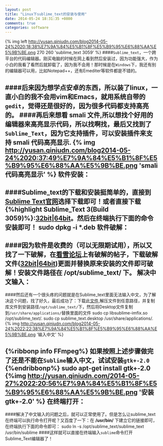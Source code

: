 ```yaml
---
layout: post
title: "Linux下sublime_text的安装与使用"
date: 2014-05-24 18:31:35 +0800
comments: true
categories: software
---
```

{% img left http://yusan.qiniudn.com/blog2014-05-24%2020:18:38%E7%9A%84%E5%B1%8F%E5%B9%95%E6%88%AA%E5%9B%BE.png 270 260 'sublime_text 3059' %}
####`Sublime_text`，一个跨平台的代码编辑器。刚买电脑的时候在网上看到然后安装过，因为功能强大，作为小白的我看了看然后就卸载了，因为我不会用！那时候是在`Windows`下，我还有别的编辑器可以用，比如Notepad++，还有Emediter等软件都是不错的。
<!--more-->
####后来因为想学点安卓的东西，所以装了linux，一直小白的我不会用vim和Emacs，就用系统自带的`gedit`，觉得还是很好的，因为很多代码都支持高亮的。
####再后来想看 **smali** 文件,所以想找个好用的编辑器来高亮显示代码，所以找啊找，最后又找到了`Sublime_Text`，因为它支持插件，可以安装插件来支持 **smali** 代码高亮显示.
{% img http://yusan.qiniudn.com/blog2014-05-24%2020:37:49%E7%9A%84%E5%B1%8F%E5%B9%95%E6%88%AA%E5%9B%BE.png 'smali代码高亮显示' %}
软件安装：
----
####Sublime_text的下载和安装挺简单的，直接到[Sublime Text官网](http://www.sublimetext.com/)选择下载即可！或者直接下载{%highlight Sublime_Text 3(Build 3059)%}:[32bit](http://c758482.r82.cf2.rackcdn.com/sublime-text_build-3059_i386.deb)|[64bit](http://c758482.r82.cf2.rackcdn.com/sublime-text_build-3059_amd64.deb)。然后在终端执行下面的命令安装即可！
    sudo dpkg -i *.deb
软件破解：
----
####因为软件是收费的（可以无限期试用），所以又找了一下破解，在[看雪论坛](http://bbs.pediy.com/showthread.php?t=182774)上有破解的帖子，下载破解文件([32bit](http://yun.baidu.com/share/link?shareid=3756674317&uk=2986591212)|[64bit](http://yun.baidu.com/share/link?shareid=3762073257&uk=2986591212))更面并替换原来安装的文件即可破解！安装文件路径在 **/opt/sublime_text/** 下。
解决中文输入：
----
####然后还有一个很头疼的问题就是在Sublime_text里面无法输入中文，为了解决这个问题，找了好久，最后成功了：下载此[文件](http://yusan.qiniudn.com/Sublime_Text_imfix.tar),解压文件到任意路径，并复制库文件到安装路径`/opt/sublime_text/`下，然后将Desktop文件复制到`/usr/share/applications/`替换里面的文件
    sudo cp libsublime-imfix.so /opt/sublime_text/.
    sudo cp sublime_text.desktop  /usr/share/applications/.
{% img http://yusan.qiniudn.com/blog2014-05-24%2022:22:38%E7%9A%84%E5%B1%8F%E5%B9%95%E6%88%AA%E5%9B%BE.png '输入中文' %}

{%ribbonp info FFmpeg%}
如果按照上述步骤做完了还是不能在`Sublime`输入中文，试试安装`gtk+-2.0`
{%endribbonp%}
    sudo apt-get install gtk+-2.0
{%img http://yusan.qiniudn.com/2014-05-27%2022:20:56%E7%9A%84%E5%B1%8F%E5%B9%95%E6%88%AA%E5%9B%BE.png '安装gtk+-2.0' %}
在终端打开：
----
####解决了中文输入的问题之后，就可以正常使用了。但是怎么让sublime_text在终端可以执行命令打开呢？又百度了一下：在 **/usr/bin/** 下建立它的链接即可，在终端执行下面的命令即可：
    sudo ln -s /opt/sublime_text/sublime_text /usr/bin/sublime
####这样就可以直接在终端输入``sublime``命令打开Sublime_Text编辑器了！